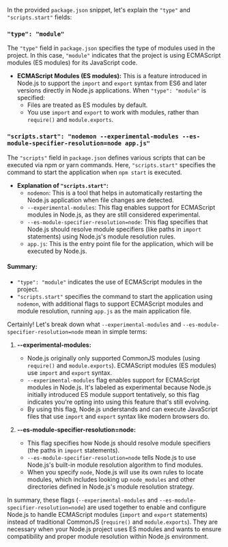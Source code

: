 In the provided `package.json` snippet, let's explain the `"type"` and `"scripts.start"` fields:

### `"type": "module"`

The `"type"` field in `package.json` specifies the type of modules used in the project. In this case, `"module"` indicates that the project is using ECMAScript modules (ES modules) for its JavaScript code.

- **ECMAScript Modules (ES modules):** This is a feature introduced in Node.js to support the `import` and `export` syntax from ES6 and later versions directly in Node.js applications. When `"type": "module"` is specified:
  - Files are treated as ES modules by default.
  - You use `import` and `export` to work with modules, rather than `require()` and `module.exports`.

### `"scripts.start": "nodemon --experimental-modules --es-module-specifier-resolution=node app.js"`

The `"scripts"` field in `package.json` defines various scripts that can be executed via npm or yarn commands. Here, `"scripts.start"` specifies the command to start the application when `npm start` is executed.

- **Explanation of `"scripts.start"`:**
  - `nodemon`: This is a tool that helps in automatically restarting the Node.js application when file changes are detected.
  - `--experimental-modules`: This flag enables support for ECMAScript modules in Node.js, as they are still considered experimental.
  - `--es-module-specifier-resolution=node`: This flag specifies that Node.js should resolve module specifiers (like paths in `import` statements) using Node.js's module resolution rules.
  - `app.js`: This is the entry point file for the application, which will be executed by Node.js.

#### Summary:
- `"type": "module"` indicates the use of ECMAScript modules in the project.
- `"scripts.start"` specifies the command to start the application using `nodemon`, with additional flags to support ECMAScript modules and module resolution, running `app.js` as the main application file.

Certainly! Let's break down what `--experimental-modules` and `--es-module-specifier-resolution=node` mean in simple terms:

1. **--experimental-modules:**
   - Node.js originally only supported CommonJS modules (using `require()` and `module.exports`). ECMAScript modules (ES modules) use `import` and `export` syntax.
   - `--experimental-modules` flag enables support for ECMAScript modules in Node.js. It's labeled as experimental because Node.js initially introduced ES module support tentatively, so this flag indicates you're opting into using this feature that's still evolving.
   - By using this flag, Node.js understands and can execute JavaScript files that use `import` and `export` syntax like modern browsers do.

2. **--es-module-specifier-resolution=node:**
   - This flag specifies how Node.js should resolve module specifiers (the paths in `import` statements).
   - `--es-module-specifier-resolution=node` tells Node.js to use Node.js's built-in module resolution algorithm to find modules.
   - When you specify `node`, Node.js will use its own rules to locate modules, which includes looking up `node_modules` and other directories defined in Node.js's module resolution strategy.

In summary, these flags (`--experimental-modules` and `--es-module-specifier-resolution=node`) are used together to enable and configure Node.js to handle ECMAScript modules (`import` and `export` statements) instead of traditional CommonJS (`require()` and `module.exports`). They are necessary when your Node.js project uses ES modules and wants to ensure compatibility and proper module resolution within Node.js environment.
